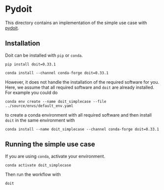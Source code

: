 # Pydoit
This directory contains an implementation of the simple use case with [pydoit](https://pydoit.org).

## Installation
Doit can be installed with `pip` or `conda`.
```
pip install doit=0.33.1
```
```
conda install --channel conda-forge doit=0.33.1
```
However, it does not handle the installation of the required software for you.
Here, we assume that all required software and `doit` are already installed.
For example you could do
```
conda env create --name doit_simplecase --file ../source/envs/default_env.yaml
```
to create a conda environment with all required software and then install `doit` in the
same environment with
```
conda install --name doit_simplecase --channel conda-forge doit=0.33.1
```


## Running the simple use case
If you are using `conda`, activate your environment.
```
conda activate doit_simplecase
```
Then run the workflow with
```
doit
```
